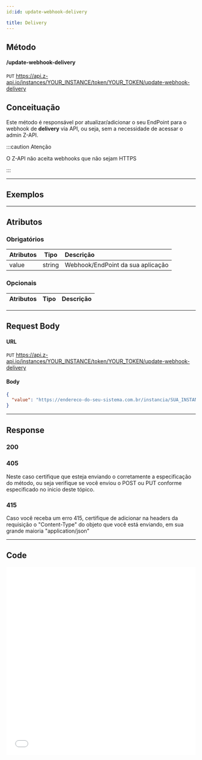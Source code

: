 ```yaml
---
id:id: update-webhook-delivery

title: Delivery
---
```


## Método

#### /update-webhook-delivery

`PUT` https://api.z-api.io/instances/YOUR_INSTANCE/token/YOUR_TOKEN/update-webhook-delivery

## Conceituação

Este método é responsável por atualizar/adicionar o seu EndPoint para o webhook de **delivery** via API, ou seja, sem a necessidade de acessar o admin Z-API.

:::caution Atenção

O Z-API não aceita webhooks que não sejam HTTPS

:::

---

## Exemplos

---

## Atributos

### Obrigatórios

| Atributos |  Tipo  | Descrição                         |
| :-------- | :----: | :-------------------------------- |
| value     | string | Webhook/EndPoint da sua aplicação |

### Opcionais

| Atributos | Tipo | Descrição |
| :-------- | :--: | :-------- |

---

## Request Body

#### URL

`PUT` https://api.z-api.io/instances/YOUR_INSTANCE/token/YOUR_TOKEN/update-webhook-delivery

#### Body

```json
{
  "value": "https://endereco-do-seu-sistema.com.br/instancia/SUA_INSTANCIA/delivery"
}
```

---

## Response

### 200

### 405

Neste caso certifique que esteja enviando o corretamente a especificação do método, ou seja verifique se você enviou o POST ou PUT conforme especificado no inicio deste tópico.

### 415

Caso você receba um erro 415, certifique de adicionar na headers da requisição o "Content-Type" do objeto que você está enviando, em sua grande maioria "application/json"

---

## Code

<iframe src="//api.apiembed.com/?source=https://raw.githubusercontent.com/Z-API/z-api-docs/main/json-examples/update-webhook-delivery.json&targets=all" frameborder="0" scrolling="no" width="100%" height="500px" seamless></iframe>
